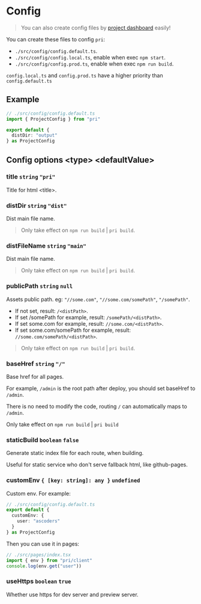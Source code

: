 # Config

> You can also create config files by [project dashboard](../features/project-dashboard) easily!

You can create these files to config `pri`:

* `./src/config/config.default.ts`.
* `./src/config/config.local.ts`, enable when exec `npm start`.
* `./src/config/config.prod.ts`, enable when exec `npm run build`.

`config.local.ts` and `config.prod.ts` have a higher priority than `config.default.ts`

## Example

```typescript
// ./src/config/config.default.ts
import { ProjectConfig } from "pri"

export default {
  distDir: "output"
} as ProjectConfig
```

## Config options &lt;type&gt; &lt;defaultValue&gt;

### title `string` `"pri"`

Title for html &lt;title&gt;.

### distDir `string` `"dist"`

Dist main file name.

> Only take effect on `npm run build` | `pri build`.

### distFileName `string` `"main"`

Dist main file name.

> Only take effect on `npm run build` | `pri build`.

### publicPath `string` `null`

Assets public path. eg: `"//some.com"`, `"//some.com/somePath"`, `"/somePath"`.

* If not set, result: `/<distPath>`.
* If set /somePath for example, result: `/somePath/<distPath>`.
* If set some.com for example, result: `//some.com/<distPath>`.
* If set some.com/somePath for example, result: `//some.com/somePath/<distPath>`.

> Only take effect on `npm run build` | `pri build`.

### baseHref `string` `"/"`

Base href for all pages.

For example, `/admin` is the root path after deploy, you should set baseHref to `/admin`.

There is no need to modify the code, routing `/` can automatically maps to `/admin`.

Only take effect on `npm run build` | `pri build`

### staticBuild `boolean` `false`

Generate static index file for each route, when building.

Useful for static service who don't serve fallback html, like github-pages.

### customEnv `{ [key: string]: any }` `undefined`

Custom env. For example:

```typescript
// ./src/config/config.default.ts
export default {
  customEnv: {
    user: "ascoders"
  }
} as ProjectConfig
```

Then you can use it in pages:

```typescript
// ./src/pages/index.tsx
import { env } from "pri/client"
console.log(env.get("user"))
```

### useHttps `boolean` `true`

Whether use https for dev server and preview server.
